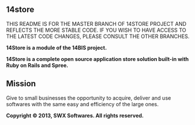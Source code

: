14store
--

THIS README IS FOR THE MASTER BRANCH OF 14STORE PROJECT AND REFLECTS THE MORE STABLE CODE. IF YOU WISH TO HAVE ACCESS TO THE LATEST CODE CHANGES, PLEASE CONSULT THE OTHER BRANCHES.

**14Store is a module of the 14BIS project.**

**14Store is a complete open source application store solution built-in with Ruby on Rails and Spree.**

Mission
--
Give to small businesses the opportunity to acquire, deliver and use softwares with the same easy and efficiency of the large ones.


**Copyright © 2013, SWX Softwares. All rights reserved.**
